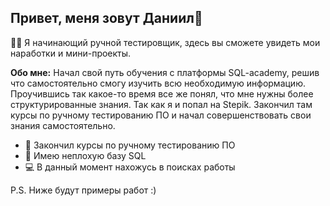   
## Привет, меня зовут Даниил👋

👨‍🎓 Я начинающий ручной тестировщик, здесь вы сможете увидеть мои наработки и мини-проекты.

<b>Обо мне:</b>
Начал свой путь обучения с платформы SQL-academy, решив что самостоятельно смогу изучить всю необходимую информацию. Проучившись так какое-то время все же понял, что мне нужны более структурированные знания. Так как я и попал на Stepik.
Закончил там курсы по ручному тестированию ПО и начал совершенствовать свои знания самостоятельно.
* 📢 Закончил курсы по ручному тестированию ПО
* 🎒 Имею неплохую базу SQL
* 💻 В данный момент нахожусь в поисках работы

P.S. Ниже будут примеры работ :)
